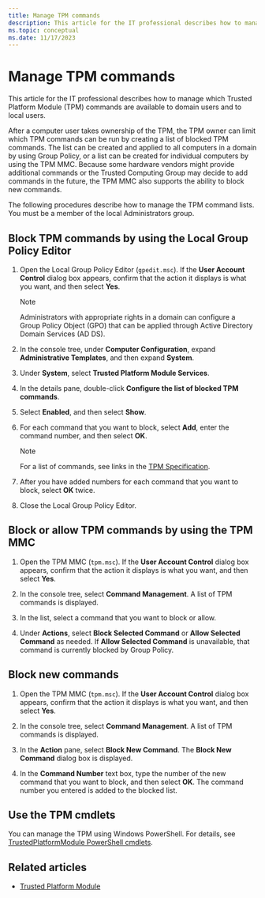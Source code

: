 ```yaml
---
title: Manage TPM commands
description: This article for the IT professional describes how to manage which Trusted Platform Module (TPM) commands are available to domain users and to local users.
ms.topic: conceptual
ms.date: 11/17/2023
---
```


# Manage TPM commands

This article for the IT professional describes how to manage which Trusted Platform Module (TPM) commands are available to domain users and to local users.

After a computer user takes ownership of the TPM, the TPM owner can limit which TPM commands can be run by creating a list of blocked TPM commands. The list can be created and applied to all computers in a domain by using Group Policy, or a list can be created for individual computers by using the TPM MMC. Because some hardware vendors might provide additional commands or the Trusted Computing Group may decide to add commands in the future, the TPM MMC also supports the ability to block new commands.

The following procedures describe how to manage the TPM command lists. You must be a member of the local Administrators group.

## Block TPM commands by using the Local Group Policy Editor

1. Open the Local Group Policy Editor (`gpedit.msc`). If the **User Account Control** dialog box appears, confirm that the action it displays is what you want, and then select **Yes**.

    > [!NOTE]
    > Administrators with appropriate rights in a domain can configure a Group Policy Object (GPO) that can be applied through Active Directory Domain Services (AD DS).

1. In the console tree, under **Computer Configuration**, expand **Administrative Templates**, and then expand **System**.

1. Under **System**, select **Trusted Platform Module Services**.

1. In the details pane, double-click **Configure the list of blocked TPM commands**.

1. Select **Enabled**, and then select **Show**.

1. For each command that you want to block, select **Add**, enter the command number, and then select **OK**.

    > [!NOTE]
    > For a list of commands, see links in the [TPM Specification](https://www.trustedcomputinggroup.org/tpm-main-specification/).

1. After you have added numbers for each command that you want to block, select **OK** twice.

1. Close the Local Group Policy Editor.

## Block or allow TPM commands by using the TPM MMC

1. Open the TPM MMC (`tpm.msc`). If the **User Account Control** dialog box appears, confirm that the action it displays is what you want, and then select **Yes**.

1. In the console tree, select **Command Management**. A list of TPM commands is displayed.

1. In the list, select a command that you want to block or allow.

1. Under **Actions**, select **Block Selected Command** or **Allow Selected Command** as needed. If **Allow Selected Command** is unavailable, that command is currently blocked by Group Policy.

## Block new commands

1. Open the TPM MMC (`tpm.msc`). If the **User Account Control** dialog box appears, confirm that the action it displays is what you want, and then select **Yes**.

1. In the console tree, select **Command Management**. A list of TPM commands is displayed.

1. In the **Action** pane, select **Block New Command**. The **Block New Command** dialog box is displayed.

1. In the **Command Number** text box, type the number of the new command that you want to block, and then select **OK**. The command number you entered is added to the blocked list.

## Use the TPM cmdlets

You can manage the TPM using Windows PowerShell. For details, see [TrustedPlatformModule PowerShell cmdlets](/powershell/module/trustedplatformmodule/?view=win10-ps&preserve-view=true).

## Related articles

- [Trusted Platform Module](trusted-platform-module-overview.md)
